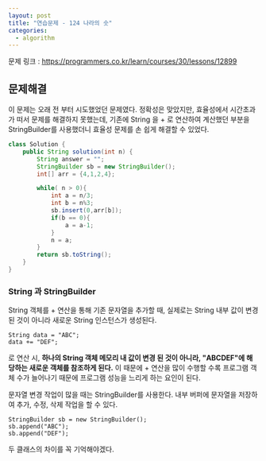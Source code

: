 ```yaml
---
layout: post
title: "연습문제 - 124 나라의 숫"
categories:
  - algorithm
---
```


문제 링크 : <https://programmers.co.kr/learn/courses/30/lessons/12899>

## 문제해결
이 문제는 오래 전 부터 시도했었던 문제였다.
정확성은 맞았지만, 효율성에서 시간초과가 떠서 문제를 해결하지 못했는데, 기존에 String 을 + 로 연산하여 계산했던 부분을
StringBuilder를 사용했더니 효율성 문제를 손 쉽게 해결할 수 있었다.
```java
class Solution {
    public String solution(int n) {
        String answer = "";
        StringBuilder sb = new StringBuilder();
        int[] arr = {4,1,2,4};

        while( n > 0){
            int a = n/3;
            int b = n%3;
            sb.insert(0,arr[b]);
            if(b == 0){
                a = a-1;
            }
            n = a;
        }
        return sb.toString();
    }
}
```

### String 과 StringBuilder
String 객체를 + 연산을 통해 기존 문자열을 추가할 때, 실제로는 String 내부 값이 변경된 것이 아니라 새로운 String 인스턴스가 생성된다.
```
String data = "ABC";
data += "DEF";
```
로 연산 시, **하나의 String 객체 메모리 내 값이 변경 된 것이 아니라, "ABCDEF"에 해당하는 새로운 객체를 참조하게 된다.**
이 때문에 + 연산을 많이 수행할 수록 프로그램 객체 수가 늘어나기 때문에 프로그램 성능을 느리게 하는 요인이 된다.

문자열 변경 작업이 많을 때는 StringBuilder를 사용한다. 내부 버퍼에 문자열을 저장하여 추가, 수정, 삭제 작업을 할 수 있다.
```
StringBuilder sb = new StringBuilder();
sb.append("ABC");
sb.append("DEF");
```

두 클래스의 차이를 꼭 기억해야겠다.
